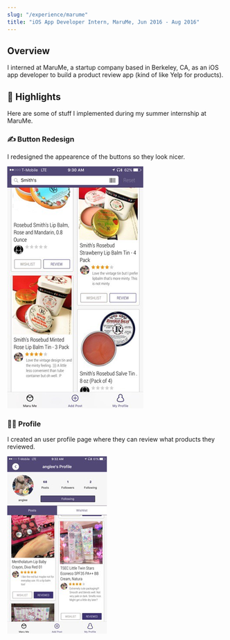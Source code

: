 ```yaml
---
slug: "/experience/marume"
title: "iOS App Developer Intern, MaruMe, Jun 2016 - Aug 2016"
---
```


## Overview

I interned at MaruMe, a startup company based in Berkeley, CA, as an iOS app developer to build a product review app (kind of like Yelp for products).

## 🌟 Highlights

Here are some of stuff I implemented during my summer internship at MaruMe.

### ✍️ Button Redesign

I redesigned the appearence of the buttons so they look nicer.

![feed](../../images/marume-feed.jpeg)

### 🙍‍♀️ Profile

I created an user profile page where they can review what products they reviewed.

![profile](../../images/marume-profile.jpeg)
